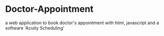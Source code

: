 # Doctor-Appointment
a web application to book doctor's appointment with html, javascript and a software 'Acuity Scheduling'
